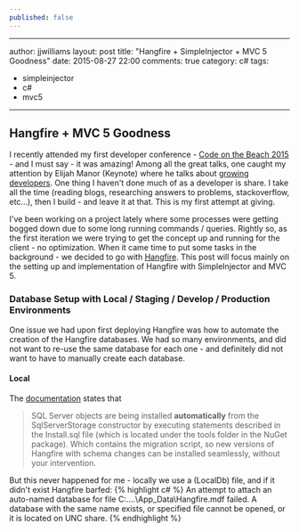```yaml
---
published: false
---
```


---
author: jjwilliams
layout: post
title: "Hangfire + SimpleInjector + MVC 5 Goodness"
date: 2015-08-27 22:00
comments: true
category: c#
tags:
- simpleinjector
- c#
- mvc5
---
## Hangfire + MVC 5 Goodness
I recently attended my first developer conference - [Code on the Beach 2015](https://www.codeonthebeach.com/) - and I must say - it was amazing! Among all the great talks, one caught my attention by Elijah Manor (Keynote) where he talks about [growing developers](https://www.codeonthebeach.com/cotb2015/session/3124/growing-developers). One thing I haven't done much of as a developer is share. I take all the time (reading blogs, researching answers to problems, stackoverflow, etc...), then I build - and leave it at that. This is my first attempt at giving.

I've been working on a project lately where some processes were getting bogged down due to some long running commands / queries. Rightly so, as the first iteration we were trying to get the concept up and running for the client - no optimization. When it came time to put some tasks in the background - we decided to go with [Hangfire](http://hangfire.io/). This post will focus mainly on the setting up and implementation of Hangfire with SimpleInjector and MVC 5.

### Database Setup with Local / Staging / Develop / Production Environments
One issue we had upon first deploying Hangfire was how to automate the creation of the Hangfire databases. We had so many environments, and did not want to re-use the same database for each one - and definitely did not want to have to manually create each database. 

#### Local
The [documentation](http://docs.hangfire.io/en/latest/configuration/using-sql-server.html) states that

> SQL Server objects are being installed **automatically** from the SqlServerStorage constructor by executing statements described in the Install.sql file (which is located under the tools folder in the NuGet package). Which contains the migration script, so new versions of Hangfire with schema changes can be installed seamlessly, without your intervention.

But this never happened for me - locally we use a (LocalDb) file, and if it didn't exist Hangfire barfed:
{% highlight c# %}
An attempt to attach an auto-named database for file C:\....\App_Data\Hangfire.mdf failed. A database with the same name exists, or specified file cannot be opened, or it is located on UNC share.
{% endhighlight %}